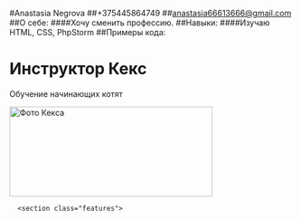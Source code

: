 #Anastasia Negrova
##+375445864749
##anastasia66613666@gmail.com
##О себе:
####Хочу сменить профессию.
##Навыки:
####Изучаю HTML, CSS, PhpStorm
##Примеры кода:
     <h1>Инструктор Кекс</h1>
        <p>Обучение начинающих котят</p>
        <img src="img/keks.png" width="359" height="159" alt="Фото Кекса">
      </header>

      <section class="features">